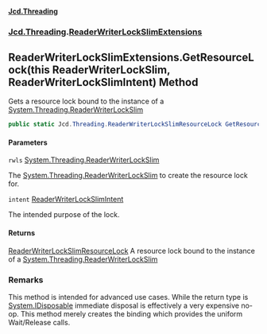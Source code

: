 #### [Jcd.Threading](index.md 'index')
### [Jcd.Threading](Jcd.Threading.md 'Jcd.Threading').[ReaderWriterLockSlimExtensions](ReaderWriterLockSlimExtensions.md 'Jcd.Threading.ReaderWriterLockSlimExtensions')

## ReaderWriterLockSlimExtensions.GetResourceLock(this ReaderWriterLockSlim, ReaderWriterLockSlimIntent) Method

Gets a resource lock bound to the instance of a [System.Threading.ReaderWriterLockSlim](https://docs.microsoft.com/en-us/dotnet/api/System.Threading.ReaderWriterLockSlim 'System.Threading.ReaderWriterLockSlim')

```csharp
public static Jcd.Threading.ReaderWriterLockSlimResourceLock GetResourceLock(this System.Threading.ReaderWriterLockSlim rwls, Jcd.Threading.ReaderWriterLockSlimIntent intent);
```
#### Parameters

<a name='Jcd.Threading.ReaderWriterLockSlimExtensions.GetResourceLock(thisSystem.Threading.ReaderWriterLockSlim,Jcd.Threading.ReaderWriterLockSlimIntent).rwls'></a>

`rwls` [System.Threading.ReaderWriterLockSlim](https://docs.microsoft.com/en-us/dotnet/api/System.Threading.ReaderWriterLockSlim 'System.Threading.ReaderWriterLockSlim')

The [System.Threading.ReaderWriterLockSlim](https://docs.microsoft.com/en-us/dotnet/api/System.Threading.ReaderWriterLockSlim 'System.Threading.ReaderWriterLockSlim') to create the resource lock for.

<a name='Jcd.Threading.ReaderWriterLockSlimExtensions.GetResourceLock(thisSystem.Threading.ReaderWriterLockSlim,Jcd.Threading.ReaderWriterLockSlimIntent).intent'></a>

`intent` [ReaderWriterLockSlimIntent](ReaderWriterLockSlimIntent.md 'Jcd.Threading.ReaderWriterLockSlimIntent')

The intended purpose of the lock.

#### Returns
[ReaderWriterLockSlimResourceLock](ReaderWriterLockSlimResourceLock.md 'Jcd.Threading.ReaderWriterLockSlimResourceLock')
A resource lock bound to the instance of a [System.Threading.ReaderWriterLockSlim](https://docs.microsoft.com/en-us/dotnet/api/System.Threading.ReaderWriterLockSlim 'System.Threading.ReaderWriterLockSlim')

### Remarks

This method is intended for advanced use cases. While the return type is [System.IDisposable](https://docs.microsoft.com/en-us/dotnet/api/System.IDisposable 'System.IDisposable')
immediate disposal is effectively a very expensive no-op. This method merely creates the binding
which provides the uniform Wait/Release calls.